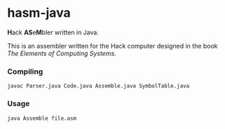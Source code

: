 # hasm-java
**H**ack **AS**e**M**bler written in Java.

This is an assembler written for the Hack computer designed in the book *The Elements of Computing Systems*.

### Compiling
```
javac Parser.java Code.java Assemble.java SymbolTable.java
```

### Usage
```
java Assemble file.asm
```

